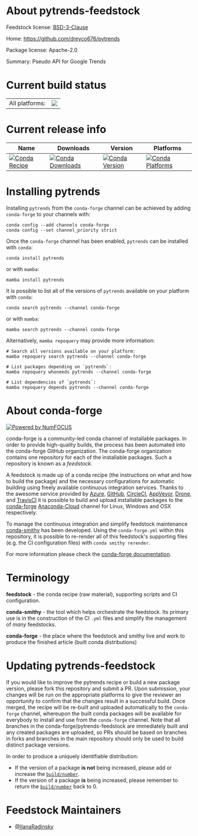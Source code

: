 About pytrends-feedstock
========================

Feedstock license: [BSD-3-Clause](https://github.com/conda-forge/pytrends-feedstock/blob/main/LICENSE.txt)

Home: https://github.com/dreyco676/pytrends

Package license: Apache-2.0

Summary: Pseudo API for Google Trends

Current build status
====================


<table><tr><td>All platforms:</td>
    <td>
      <a href="https://dev.azure.com/conda-forge/feedstock-builds/_build/latest?definitionId=11296&branchName=main">
        <img src="https://dev.azure.com/conda-forge/feedstock-builds/_apis/build/status/pytrends-feedstock?branchName=main">
      </a>
    </td>
  </tr>
</table>

Current release info
====================

| Name | Downloads | Version | Platforms |
| --- | --- | --- | --- |
| [![Conda Recipe](https://img.shields.io/badge/recipe-pytrends-green.svg)](https://anaconda.org/conda-forge/pytrends) | [![Conda Downloads](https://img.shields.io/conda/dn/conda-forge/pytrends.svg)](https://anaconda.org/conda-forge/pytrends) | [![Conda Version](https://img.shields.io/conda/vn/conda-forge/pytrends.svg)](https://anaconda.org/conda-forge/pytrends) | [![Conda Platforms](https://img.shields.io/conda/pn/conda-forge/pytrends.svg)](https://anaconda.org/conda-forge/pytrends) |

Installing pytrends
===================

Installing `pytrends` from the `conda-forge` channel can be achieved by adding `conda-forge` to your channels with:

```
conda config --add channels conda-forge
conda config --set channel_priority strict
```

Once the `conda-forge` channel has been enabled, `pytrends` can be installed with `conda`:

```
conda install pytrends
```

or with `mamba`:

```
mamba install pytrends
```

It is possible to list all of the versions of `pytrends` available on your platform with `conda`:

```
conda search pytrends --channel conda-forge
```

or with `mamba`:

```
mamba search pytrends --channel conda-forge
```

Alternatively, `mamba repoquery` may provide more information:

```
# Search all versions available on your platform:
mamba repoquery search pytrends --channel conda-forge

# List packages depending on `pytrends`:
mamba repoquery whoneeds pytrends --channel conda-forge

# List dependencies of `pytrends`:
mamba repoquery depends pytrends --channel conda-forge
```


About conda-forge
=================

[![Powered by
NumFOCUS](https://img.shields.io/badge/powered%20by-NumFOCUS-orange.svg?style=flat&colorA=E1523D&colorB=007D8A)](https://numfocus.org)

conda-forge is a community-led conda channel of installable packages.
In order to provide high-quality builds, the process has been automated into the
conda-forge GitHub organization. The conda-forge organization contains one repository
for each of the installable packages. Such a repository is known as a *feedstock*.

A feedstock is made up of a conda recipe (the instructions on what and how to build
the package) and the necessary configurations for automatic building using freely
available continuous integration services. Thanks to the awesome service provided by
[Azure](https://azure.microsoft.com/en-us/services/devops/), [GitHub](https://github.com/),
[CircleCI](https://circleci.com/), [AppVeyor](https://www.appveyor.com/),
[Drone](https://cloud.drone.io/welcome), and [TravisCI](https://travis-ci.com/)
it is possible to build and upload installable packages to the
[conda-forge](https://anaconda.org/conda-forge) [Anaconda-Cloud](https://anaconda.org/)
channel for Linux, Windows and OSX respectively.

To manage the continuous integration and simplify feedstock maintenance
[conda-smithy](https://github.com/conda-forge/conda-smithy) has been developed.
Using the ``conda-forge.yml`` within this repository, it is possible to re-render all of
this feedstock's supporting files (e.g. the CI configuration files) with ``conda smithy rerender``.

For more information please check the [conda-forge documentation](https://conda-forge.org/docs/).

Terminology
===========

**feedstock** - the conda recipe (raw material), supporting scripts and CI configuration.

**conda-smithy** - the tool which helps orchestrate the feedstock.
                   Its primary use is in the construction of the CI ``.yml`` files
                   and simplify the management of *many* feedstocks.

**conda-forge** - the place where the feedstock and smithy live and work to
                  produce the finished article (built conda distributions)


Updating pytrends-feedstock
===========================

If you would like to improve the pytrends recipe or build a new
package version, please fork this repository and submit a PR. Upon submission,
your changes will be run on the appropriate platforms to give the reviewer an
opportunity to confirm that the changes result in a successful build. Once
merged, the recipe will be re-built and uploaded automatically to the
`conda-forge` channel, whereupon the built conda packages will be available for
everybody to install and use from the `conda-forge` channel.
Note that all branches in the conda-forge/pytrends-feedstock are
immediately built and any created packages are uploaded, so PRs should be based
on branches in forks and branches in the main repository should only be used to
build distinct package versions.

In order to produce a uniquely identifiable distribution:
 * If the version of a package **is not** being increased, please add or increase
   the [``build/number``](https://docs.conda.io/projects/conda-build/en/latest/resources/define-metadata.html#build-number-and-string).
 * If the version of a package **is** being increased, please remember to return
   the [``build/number``](https://docs.conda.io/projects/conda-build/en/latest/resources/define-metadata.html#build-number-and-string)
   back to 0.

Feedstock Maintainers
=====================

* [@IlanaRadinsky](https://github.com/IlanaRadinsky/)

